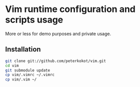 Vim runtime configuration and scripts usage
===========================================

More or less for demo purposes and private usage.

Installation
------------

```bash
git clone git://github.com/peterkokot/vim.git
cd vim
git submodule update
cp vim/.vimrc ~/.vimrc
cp vim/.vim ~/
```

